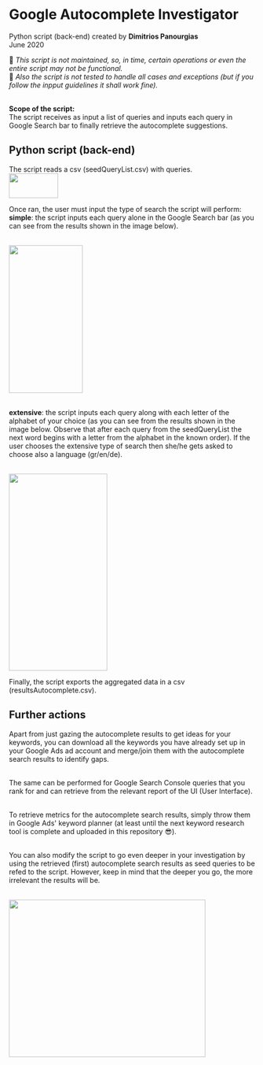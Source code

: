 # Google Autocomplete Investigator
Python script (back-end) created by **Dimitrios Panourgias**
<br/> June 2020

:children_crossing: *This script is not maintained, so, in time, certain operations or even the entire script may not be functional.* 
<br/> :space_invader: *Also the script is not tested to handle all cases and exceptions (but if you follow the inpput guidelines it shall work fine).*

<br/> **Scope of the script:**
<br/> The script receives as input a list of queries and inputs each query in Google Search bar to finally retrieve the autocomplete suggestions.

## Python script (back-end) 
The script reads a csv (seedQueryList.csv) with queries. 
<br/> <img src="https://github.com/dpan331/Keyword_research_tools/blob/master/Google_Autocomplete_Investigator/goog_autoc_img/seedQueryList.JPG" height="50" width="100">

Once ran, the user must input the type of search the script will perform:
<br/> **simple**: the script inputs each query alone in the Google Search bar (as you can see from the results shown in the image below).

<br/> <img src="https://github.com/dpan331/Keyword_research_tools/blob/master/Google_Autocomplete_Investigator/goog_autoc_img/simpleSearchResults.JPG" height="300" width="150">

<br/> **extensive**: the script inputs each query along with each letter of the alphabet of your choice (as you can see from the results shown in the image below. Observe that after each query from the seedQueryList the next word begins with a letter from the alphabet in the known order). If the user chooses the extensive type of search then she/he gets asked to choose also a language (gr/en/de).

<br/> <img src="https://github.com/dpan331/Keyword_research_tools/blob/master/Google_Autocomplete_Investigator/goog_autoc_img/extensiveSearchResults.JPG" height="400" width="200">

Finally, the script exports the aggregated data in a csv (resultsAutocomplete.csv).

## Further actions
Apart from just gazing the autocomplete results to get ideas for your keywords, you can download all the keywords you have already set up in your Google Ads ad account and merge/join them with the autocomplete search results to identify gaps. 

<br/> The same can be performed for Google Search Console queries that you rank for and can retrieve from the relevant report of the UI (User Interface).

<br/> To retrieve metrics for the autocomplete search results, simply throw them in Google Ads' keyword planner (at least until the next keyword research tool is complete and uploaded in this repository :sunglasses:).

<br/> You can also modify the script to go even deeper in your investigation by using the retrieved (first) autocomplete search results as seed queries to be refed to the script. However, keep in mind that the deeper you go, the more irrelevant the results will be.

<br/> <img src="https://github.com/dpan331/Keyword_research_tools/blob/master/Google_Autocomplete_Investigator/goog_autoc_img/it-crowd-moss-fire-email.JPG" height="320" width="400">


